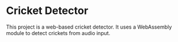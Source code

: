 # Cricket Detector

This project is a web-based cricket detector. It uses a WebAssembly module to detect crickets from audio input.
